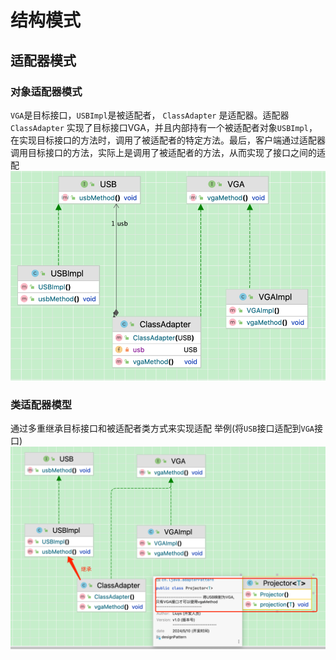 # 结构模式
## 适配器模式
###  对象适配器模式
`VGA`是目标接口，`USBImpl`是被适配者， `ClassAdapter` 是适配器。适配器 `ClassAdapter` 实现了目标接口VGA，并且内部持有一个被适配者对象`USBImpl`，在实现目标接口的方法时，调用了被适配者的特定方法。最后，客户端通过适配器调用目标接口的方法，实际上是调用了被适配者的方法，从而实现了接口之间的适配
![对象适配器模式](./assets/结构模式-1715328485810.png)
### 类适配器模型
通过多重继承目标接口和被适配者类方式来实现适配
举例(将`USB`接口适配到`VGA`接口)
![类适配器模式](./assets/结构模式-1715335347430.png)
